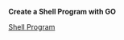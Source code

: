 **Create a Shell Program with GO**

[Shell Program](https://sj14.gitlab.io/post/2018/07-01-go-unix-shell/)